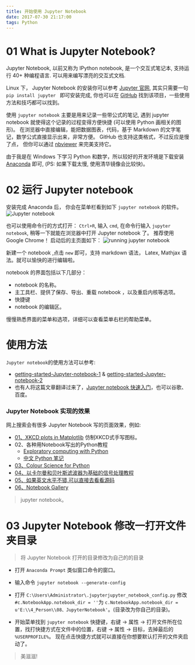 ```yaml
---
title: 开始使用 Jupyter Notebook
date: 2017-07-30 21:17:00
tags: Python
---
```


# 01 What is Jupyter Notebook?
Jupyter Notebook, 以前又称为 IPython notebook, 是一个交互式笔记本, 支持运行 40+ 种编程语言. 可以用来编写漂亮的交互式文档.

Linux 下， Jupyter Notebook 的安装你可以参考 [Jupyter 官网](https://jupyter.readthedocs.io/en/latest/install.html), 其实只需要一句 `pip install jupyter ` 即可安装完成, 你也可以在 [GitHub](https://github.com/jupyter/notebook) 找到该项目，一些使用方法和技巧都可以找到。

使用 `jupyter notebook` 主要是用来记录一些带公式的笔记, 遇到 jupyter notebook 就使得这个记录的过程变得方便快捷 (可以使用 Python 画相关的图形)。 在浏览器中直接编辑，能把数据图表，代码，基于 Markdown 的文字笔记，数学公式直接显示出来，非常方便。 GitHub 也支持这类格式，不过反应是慢了点， 但你可以通过 [nbviewer](https://nbviewer.jupyter.org/) 来完美支持它。

由于我是在 Windows 下学习 Python 和数学，所以较好的开发环境是下载安装 [Anaconda](https://www.continuum.io/downloads) 即可, (PS: 如果下载太慢, 使用清华镜像会比较快)。


# 02 运行 Jupyter notebook

安装完成 Anaconda 后， 你会在菜单栏看到如下 `jupyter notebook` 的软件。
![Jupyter notebook](http://i.imgur.com/hIuDvwu.png)

也可以使用命令行的方式打开： `Ctrl+R`, 输入 `cmd`, 在命令行输入 `jupyter notebook`, 稍等一下就能在浏览器中打开 Jupyter notebook 了。 推荐使用 Google Chrome！ 启动后的主页面如下：
![running jupyter notebook](http://i.imgur.com/ep0vh5r.png)

新建一个 notebook ,点击 `new` 即可，支持 markdown 语法， Latex, Mathjax 语法。就可以愉快的进行编辑啦。

notebook 的界面包括以下几部分：

  * notebook 的名称。
  * 主工具栏、提供了保存、导出、重载 notebook ，以及重启内核等选项。
  * 快捷键
  * notebook 的编辑区。

慢慢熟悉界面的菜单和选项，详细可以查看菜单右栏的帮助菜单。

# 使用方法
`Jupyter notebook`的使用方法可以参考:

* [getting-started-Jupyter-notebook-1](https://www.packtpub.com/books/content/getting-started-jupyter-notebook-part-1) & [getting-started-Jupyter-notebook-2](https://www.packtpub.com/books/content/getting-started-jupyter-notebook-part-2)
* 也有人将这篇文章翻译过来了，[Jupyter notebook 快速入门](http://codingpy.com/article/getting-started-with-jupyter-notebook-part-1/)，也可以谷歌、百度。
### Jupyter Notebook 实现的效果

网上搜索会有很多 Jupyter Notebook 写的页面效果，例如:

* [01、XKCD plots in Matplotlib](http://nbviewer.jupyter.org/url/jakevdp.github.com/downloads/notebooks/XKCD_plots.ipynb) 仿制XKCD式手写图标。
* 02、各种用Notebook写出的Python教程
	* [Exploratory computing with Python](http://mbakker7.github.io/exploratory_computing_with_python/)
	* [中文 Python 笔记](http://lijin-thu.github.io/)
* [03、Colour Science for Python](http://nbviewer.jupyter.org/github/colour-science/colour-ipython/blob/master/notebooks/colour.ipynb)
* [04、以卡尔曼和贝叶斯滤波器为基础的信号处理教程](http://nbviewer.jupyter.org/github/rlabbe/Kalman-and-Bayesian-Filters-in-Python/blob/master/table_of_contents.ipynb)
* [05、如果英文水平不错,可以直接去看看源码](https://github.com/jupyter/jupyter/wiki/A-gallery-of-interesting-Jupyter-Notebooks)
* [06、Notebook Gallery](http://nb.bianp.net/sort/views/)

>jupyter notebook。


# 03 Jupyter Notebook 修改一打开文件夹目录
> 将 Jupyter Notebook 打开的目录修改为自己的的目录

* 打开 `Anaconda Prompt` 类似窗口命令的窗口。

* 输入命令 `jupyter notebook --generate-config`

* 打开 `C:\Users\Administrator\.jupyterjupyter_notebook_config.py` 修改 `#c.NotebookApp.notebook_dir = ''`为 `c.NotebookApp.notebook_dir =  u'E:\\4_Person\\08、JupyterNotebook'`。(目录改为你自己的目录)。

* 开始菜单找到 `jupyter notebook` 快捷键，右键 -> 属性 -> 打开文件所在位置，找打快捷方式在文件中的位置，右键 -> 属性 -> 目标，去掉最后的 `%USERPROFILE%`。 现在点击快捷方式就可以直接在你想要默认打开的文件夹启动了。

> 美滋滋!
